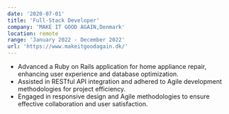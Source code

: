 ```yaml
---
date: '2020-07-01'
title: 'Full-Stack Developer'
company: 'MAKE IT GOOD AGAIN,Denmark'
location: remote
range: 'January 2022 - December 2022'
url: 'https://www.makeitgoodagain.dk/'
---
```


- Advanced a Ruby on Rails application for home appliance repair, enhancing
  user experience and database optimization.
- Assisted in RESTful API integration and adhered to Agile development
  methodologies for project efficiency.
- Engaged in responsive design and Agile methodologies to ensure effective
  collaboration and user satisfaction.
